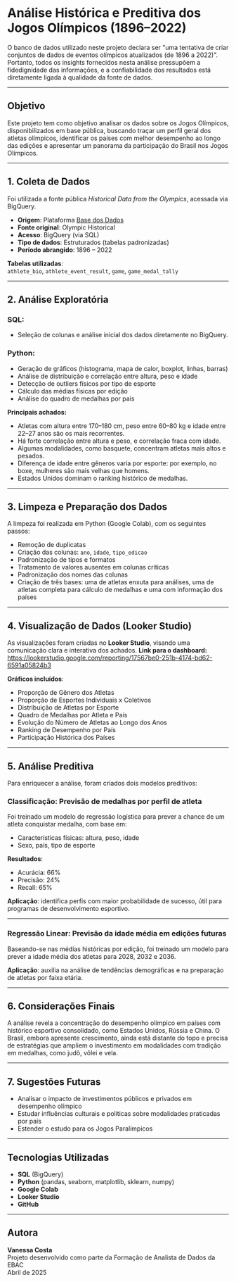 
# Análise Histórica e Preditiva dos Jogos Olímpicos (1896–2022)

O banco de dados utilizado neste projeto declara ser "uma tentativa de criar conjuntos de dados de eventos olímpicos atualizados (de 1896 a 2022)". Portanto, todos os insights fornecidos nesta análise pressupõem a fidedignidade das informações, e a confiabilidade dos resultados está diretamente ligada à qualidade da fonte de dados.

---

## Objetivo

Este projeto tem como objetivo analisar os dados sobre os Jogos Olímpicos, disponibilizados em base pública, buscando traçar um perfil geral dos atletas olímpicos, identificar os países com melhor desempenho ao longo das edições e apresentar um panorama da participação do Brasil nos Jogos Olímpicos.

---

## 1. Coleta de Dados

Foi utilizada a fonte pública *Historical Data from the Olympics*, acessada via BigQuery.

- **Origem**: Plataforma [Base dos Dados](https://basedosdados.org/dataset/2a543ad8-3cdb-4047-9498-efe7fb8ed697?table=df7cf198-4889-4baf-bb77-4e0e28eb90ca)  
- **Fonte original**: Olympic Historical  
- **Acesso**: BigQuery (via SQL)  
- **Tipo de dados**: Estruturados (tabelas padronizadas)  
- **Período abrangido**: 1896 – 2022  

**Tabelas utilizadas**:  
`athlete_bio`, `athlete_event_result`, `game`, `game_medal_tally`

---

## 2. Análise Exploratória

### SQL:
- Seleção de colunas e análise inicial dos dados diretamente no BigQuery.

### Python:
- Geração de gráficos (histograma, mapa de calor, boxplot, linhas, barras)
- Análise de distribuição e correlação entre altura, peso e idade
- Detecção de outliers físicos por tipo de esporte
- Cálculo das médias físicas por edição
- Análise do quadro de medalhas por país

**Principais achados:**
- Atletas com altura entre 170–180 cm, peso entre 60–80 kg e idade entre 22–27 anos são os mais recorrentes.
- Há forte correlação entre altura e peso, e correlação fraca com idade.
- Algumas modalidades, como basquete, concentram atletas mais altos e pesados.
- Diferença de idade entre gêneros varia por esporte: por exemplo, no boxe, mulheres são mais velhas que homens.
- Estados Unidos dominam o ranking histórico de medalhas.

---

## 3. Limpeza e Preparação dos Dados

A limpeza foi realizada em Python (Google Colab), com os seguintes passos:

- Remoção de duplicatas
- Criação das colunas: `ano`, `idade`, `tipo_edicao`
- Padronização de tipos e formatos
- Tratamento de valores ausentes em colunas críticas
- Padronização dos nomes das colunas
- Criação de três bases: uma de atletas enxuta para análises, uma de atletas completa para cálculo de medalhas e uma com informação dos países

---

## 4. Visualização de Dados (Looker Studio)


As visualizações foram criadas no **Looker Studio**, visando uma comunicação clara e interativa dos achados.
**Link para o dashboard:** https://lookerstudio.google.com/reporting/17567be0-251b-4174-bd62-6591a05824b3

**Gráficos incluídos**:
- Proporção de Gênero dos Atletas
- Proporção de Esportes Individuais x Coletivos
- Distribuição de Atletas por Esporte
- Quadro de Medalhas por Atleta e País
- Evolução do Número de Atletas ao Longo dos Anos
- Ranking de Desempenho por País
- Participação Histórica dos Países

---

## 5. Análise Preditiva

Para enriquecer a análise, foram criados dois modelos preditivos:

### Classificação: Previsão de medalhas por perfil de atleta

Foi treinado um modelo de regressão logística para prever a chance de um atleta conquistar medalha, com base em:

- Características físicas: altura, peso, idade
- Sexo, país, tipo de esporte

**Resultados**:
- Acurácia: 66%
- Precisão: 24%
- Recall: 65%

**Aplicação**: identifica perfis com maior probabilidade de sucesso, útil para programas de desenvolvimento esportivo.

---

### Regressão Linear: Previsão da idade média em edições futuras

Baseando-se nas médias históricas por edição, foi treinado um modelo para prever a idade média dos atletas para 2028, 2032 e 2036.

**Aplicação**: auxilia na análise de tendências demográficas e na preparação de atletas por faixa etária.

---

## 6. Considerações Finais

A análise revela a concentração do desempenho olímpico em países com histórico esportivo consolidado, como Estados Unidos, Rússia e China. O Brasil, embora apresente crescimento, ainda está distante do topo e precisa de estratégias que ampliem o investimento em modalidades com tradição em medalhas, como judô, vôlei e vela.

---

##  7. Sugestões Futuras

- Analisar o impacto de investimentos públicos e privados em desempenho olímpico
- Estudar influências culturais e políticas sobre modalidades praticadas por país
- Estender o estudo para os Jogos Paralímpicos

---

## Tecnologias Utilizadas

- **SQL** (BigQuery)
- **Python** (pandas, seaborn, matplotlib, sklearn, numpy)
- **Google Colab**
- **Looker Studio**
- **GitHub**

---

## Autora

**Vanessa Costa**  
Projeto desenvolvido como parte da Formação de Analista de Dados da EBAC  
Abril de 2025